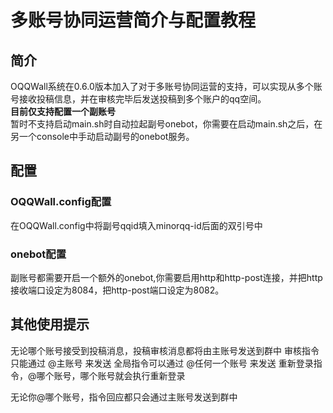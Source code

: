 # 多账号协同运营简介与配置教程
## 简介
OQQWall系统在0.6.0版本加入了对于多账号协同运营的支持，可以实现从多个账号接收投稿信息，并在审核完毕后发送投稿到多个账户的qq空间。
<br/>**目前仅支持配置一个副账号**
<br/>暂时不支持启动main.sh时自动拉起副号onebot，你需要在启动main.sh之后，在另一个console中手动启动副号的onebot服务。
## 配置
### OQQWall.config配置
在OQQWall.config中将副号qqid填入minorqq-id后面的双引号中
### onebot配置
副账号都需要开启一个额外的onebot,你需要启用http和http-post连接，并把http接收端口设定为8084，把http-post端口设定为8082。

## 其他使用提示
无论哪个账号接受到投稿消息，投稿审核消息都将由主账号发送到群中
审核指令只能通过 @主账号 来发送
全局指令可以通过 @任何一个账号 来发送
重新登录指令，@哪个账号，哪个账号就会执行重新登录

无论你@哪个账号，指令回应都只会通过主账号发送到群中
